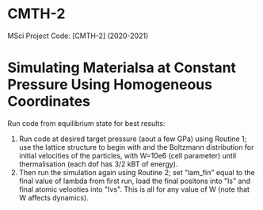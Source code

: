 # CMTH-2
MSci Project Code: [CMTH-2] (2020-2021) 
# Simulating Materialsa at Constant Pressure Using Homogeneous Coordinates
Run code from equilibrium state for best results:
1) Run code at desired target pressure (aout a few GPa) using Routine 1; use the lattice structure to begin with and the Boltzmann distribution for initial velocities of the particles, with W=10e6 (cell parameter) until thermalisation (each dof has 3/2 kBT of energy). 
2) Then run the simulation again using Routine 2; set "lam_fin" equal to the final value of lambda from first run, load the final positons into "Is" and final atomic velooties into "Ivs". 
This is all for any value of W (note that W affects dynamics).
